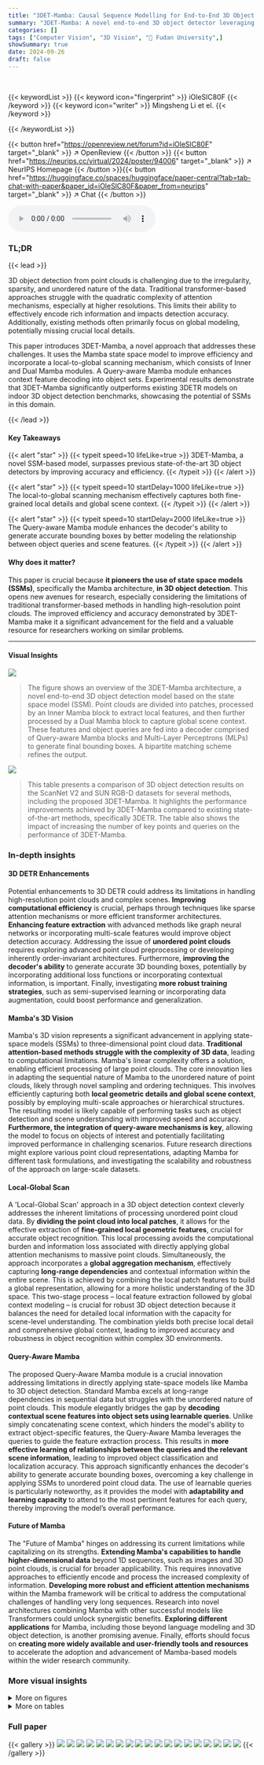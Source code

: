 ```yaml
---
title: "3DET-Mamba: Causal Sequence Modelling for End-to-End 3D Object Detection"
summary: "3DET-Mamba: A novel end-to-end 3D object detector leveraging the Mamba state space model for efficient and accurate object detection in complex indoor scenes, outperforming previous 3DETR models."
categories: []
tags: ["Computer Vision", "3D Vision", "🏢 Fudan University",]
showSummary: true
date: 2024-09-26
draft: false
---
```


<br>

{{< keywordList >}}
{{< keyword icon="fingerprint" >}} iOleSlC80F {{< /keyword >}}
{{< keyword icon="writer" >}} Mingsheng Li et el. {{< /keyword >}}
 
{{< /keywordList >}}

{{< button href="https://openreview.net/forum?id=iOleSlC80F" target="_blank" >}}
↗ OpenReview
{{< /button >}}
{{< button href="https://neurips.cc/virtual/2024/poster/94006" target="_blank" >}}
↗ NeurIPS Homepage
{{< /button >}}{{< button href="https://huggingface.co/spaces/huggingface/paper-central?tab=tab-chat-with-paper&paper_id=iOleSlC80F&paper_from=neurips" target="_blank" >}}
↗ Chat
{{< /button >}}



<audio controls>
    <source src="https://ai-paper-reviewer.com/iOleSlC80F/podcast.wav" type="audio/wav">
    Your browser does not support the audio element.
</audio>


### TL;DR


{{< lead >}}

3D object detection from point clouds is challenging due to the irregularity, sparsity, and unordered nature of the data.  Traditional transformer-based approaches struggle with the quadratic complexity of attention mechanisms, especially at higher resolutions.  This limits their ability to effectively encode rich information and impacts detection accuracy.  Additionally, existing methods often primarily focus on global modeling, potentially missing crucial local details. 

This paper introduces 3DET-Mamba, a novel approach that addresses these challenges.  It uses the Mamba state space model to improve efficiency and incorporate a local-to-global scanning mechanism, which consists of Inner and Dual Mamba modules.  A Query-aware Mamba module enhances context feature decoding into object sets.  Experimental results demonstrate that 3DET-Mamba significantly outperforms existing 3DETR models on indoor 3D object detection benchmarks, showcasing the potential of SSMs in this domain.

{{< /lead >}}


#### Key Takeaways

{{< alert "star" >}}
{{< typeit speed=10 lifeLike=true >}} 3DET-Mamba, a novel SSM-based model, surpasses previous state-of-the-art 3D object detectors by improving accuracy and efficiency. {{< /typeit >}}
{{< /alert >}}

{{< alert "star" >}}
{{< typeit speed=10 startDelay=1000 lifeLike=true >}} The local-to-global scanning mechanism effectively captures both fine-grained local details and global scene context. {{< /typeit >}}
{{< /alert >}}

{{< alert "star" >}}
{{< typeit speed=10 startDelay=2000 lifeLike=true >}} The Query-aware Mamba module enhances the decoder's ability to generate accurate bounding boxes by better modeling the relationship between object queries and scene features. {{< /typeit >}}
{{< /alert >}}

#### Why does it matter?
This paper is crucial because **it pioneers the use of state space models (SSMs)**, specifically the Mamba architecture, **in 3D object detection**. This opens new avenues for research, especially considering the limitations of traditional transformer-based methods in handling high-resolution point clouds.  The improved efficiency and accuracy demonstrated by 3DET-Mamba make it a significant advancement for the field and a valuable resource for researchers working on similar problems.

------
#### Visual Insights



![](https://ai-paper-reviewer.com/iOleSlC80F/figures_2_1.jpg)

> The figure shows an overview of the 3DET-Mamba architecture, a novel end-to-end 3D object detection model based on the state space model (SSM).  Point clouds are divided into patches, processed by an Inner Mamba block to extract local features, and then further processed by a Dual Mamba block to capture global scene context.  These features and object queries are fed into a decoder comprised of Query-aware Mamba blocks and Multi-Layer Perceptrons (MLPs) to generate final bounding boxes. A bipartite matching scheme refines the output.





![](https://ai-paper-reviewer.com/iOleSlC80F/tables_7_1.jpg)

> This table presents a comparison of 3D object detection results on the ScanNet V2 and SUN RGB-D datasets for several methods, including the proposed 3DET-Mamba.  It highlights the performance improvements achieved by 3DET-Mamba compared to existing state-of-the-art methods, specifically 3DETR.  The table also shows the impact of increasing the number of key points and queries on the performance of 3DET-Mamba.





### In-depth insights


#### 3D DETR Enhancements
Potential enhancements to 3D DETR could address its limitations in handling high-resolution point clouds and complex scenes.  **Improving computational efficiency** is crucial, perhaps through techniques like sparse attention mechanisms or more efficient transformer architectures.  **Enhancing feature extraction** with advanced methods like graph neural networks or incorporating multi-scale features would improve object detection accuracy. Addressing the issue of **unordered point clouds** requires exploring advanced point cloud preprocessing or developing inherently order-invariant architectures.  Furthermore, **improving the decoder's ability** to generate accurate 3D bounding boxes, potentially by incorporating additional loss functions or incorporating contextual information, is important.  Finally, investigating **more robust training strategies**, such as semi-supervised learning or incorporating data augmentation, could boost performance and generalization. 

#### Mamba's 3D Vision
Mamba's 3D vision represents a significant advancement in applying state-space models (SSMs) to three-dimensional point cloud data.  **Traditional attention-based methods struggle with the complexity of 3D data**, leading to computational limitations.  Mamba's linear complexity offers a solution, enabling efficient processing of large point clouds.  The core innovation lies in adapting the sequential nature of Mamba to the unordered nature of point clouds, likely through novel sampling and ordering techniques.  This involves efficiently capturing both **local geometric details and global scene context**, possibly by employing multi-scale approaches or hierarchical structures.  The resulting model is likely capable of performing tasks such as object detection and scene understanding with improved speed and accuracy. **Furthermore, the integration of query-aware mechanisms is key**, allowing the model to focus on objects of interest and potentially facilitating improved performance in challenging scenarios.  Future research directions might explore various point cloud representations, adapting Mamba for different task formulations, and investigating the scalability and robustness of the approach on large-scale datasets.

#### Local-Global Scan
A 'Local-Global Scan' approach in a 3D object detection context cleverly addresses the inherent limitations of processing unordered point cloud data.  By **dividing the point cloud into local patches**, it allows for the effective extraction of **fine-grained local geometric features**, crucial for accurate object recognition.  This local processing avoids the computational burden and information loss associated with directly applying global attention mechanisms to massive point clouds.  Simultaneously, the approach incorporates a **global aggregation mechanism**, effectively capturing **long-range dependencies** and contextual information within the entire scene.  This is achieved by combining the local patch features to build a global representation, allowing for a more holistic understanding of the 3D space.  This two-stage process – local feature extraction followed by global context modeling – is crucial for robust 3D object detection because it balances the need for detailed local information with the capacity for scene-level understanding. The combination yields both precise local detail and comprehensive global context, leading to improved accuracy and robustness in object recognition within complex 3D environments.

#### Query-Aware Mamba
The proposed Query-Aware Mamba module is a crucial innovation addressing limitations in directly applying state-space models like Mamba to 3D object detection.  Standard Mamba excels at long-range dependencies in sequential data but struggles with the unordered nature of point clouds.  This module elegantly bridges the gap by **decoding contextual scene features into object sets using learnable queries**. Unlike simply concatenating scene context, which hinders the model's ability to extract object-specific features, the Query-Aware Mamba leverages the queries to guide the feature extraction process.  This results in **more effective learning of relationships between the queries and the relevant scene information**, leading to improved object classification and localization accuracy.  This approach significantly enhances the decoder's ability to generate accurate bounding boxes, overcoming a key challenge in applying SSMs to unordered point cloud data. The use of learnable queries is particularly noteworthy, as it provides the model with **adaptability and learning capacity** to attend to the most pertinent features for each query, thereby improving the model’s overall performance.

#### Future of Mamba
The "Future of Mamba" hinges on addressing its current limitations while capitalizing on its strengths.  **Extending Mamba's capabilities to handle higher-dimensional data** beyond 1D sequences, such as images and 3D point clouds, is crucial for broader applicability.  This requires innovative approaches to efficiently encode and process the increased complexity of information. **Developing more robust and efficient attention mechanisms** within the Mamba framework will be critical to address the computational challenges of handling very long sequences.  Research into novel architectures combining Mamba with other successful models like Transformers could unlock synergistic benefits. **Exploring different applications** for Mamba, including those beyond language modeling and 3D object detection, is another promising avenue. Finally, efforts should focus on **creating more widely available and user-friendly tools and resources** to accelerate the adoption and advancement of Mamba-based models within the wider research community.


### More visual insights

<details>
<summary>More on figures
</summary>


![](https://ai-paper-reviewer.com/iOleSlC80F/figures_4_1.jpg)

> This figure illustrates the scene feature aggregator which is a core component of the 3DET-Mamba model. It shows how the model extracts both local and global features from point cloud data. The process begins with sampling and grouping the points into patches, then using the Inner Mamba block to extract local features from each patch.  These local features are then processed by the Dual Mamba block, which models both the spatial distribution and continuity of the point cloud to capture global context.


![](https://ai-paper-reviewer.com/iOleSlC80F/figures_5_1.jpg)

> The Query-aware Mamba block takes box queries and scene context as input, extracting tasked-related features from the scene context guided by the learnable queries. Each query sequence Fq is fed into a standard Mamba block to model the dependencies between queries. Meanwhile, scene features undergo the same process as the query sequence. Then, by multiplying the scene features with query embeddings, scene contexts are integrated into the query embeddings, and the updated queries are then passed through multiple MLP layers.


![](https://ai-paper-reviewer.com/iOleSlC80F/figures_5_2.jpg)

> This figure shows the overall architecture of the 3DET-Mamba model.  Point clouds are initially divided into patches. These patches are processed by the Inner Mamba block to extract local features, which are then fed into the Dual Mamba block for global context extraction. This combined information and learned bounding box queries are then passed to a decoder (with Query-aware Mamba blocks and MLPs) to predict the final bounding boxes for objects.  A bipartite graph matching is then used for evaluating performance, using a set loss for the end-to-end training.


![](https://ai-paper-reviewer.com/iOleSlC80F/figures_8_1.jpg)

> This figure shows a qualitative comparison of the 3DET-Mamba model's performance on several indoor scenes.  Each row represents a different scene, from left to right. The 'Input' row displays the original point cloud input data.  The 'Our' row shows the 3D bounding boxes predicted by the 3DET-Mamba model.  Finally, the 'GT' row displays the ground truth bounding boxes for comparison. The orange boxes represent the model's predictions, while the green boxes represent the ground truth.  The figure illustrates the model's ability to accurately detect and localize objects within cluttered and complex environments.


</details>




<details>
<summary>More on tables
</summary>


![](https://ai-paper-reviewer.com/iOleSlC80F/tables_7_2.jpg)
> This table presents an ablation study comparing different combinations of encoders in the 3DET-Mamba model.  It shows the impact of using either PointNet++ or Inner Mamba for local feature extraction, combined with either a Transformer or Dual Mamba for global context modeling. The results demonstrate that the combination of Inner Mamba and Dual Mamba yields the best performance, measured by mAP@0.25 and mAP@0.5.

![](https://ai-paper-reviewer.com/iOleSlC80F/tables_8_1.jpg)
> This table presents the ablation study on the Dual Mamba block. The performance of using only the original Mamba, the bidirectional Mamba, and the proposed Dual Mamba is compared using mAP@0.25 and mAP@0.5 metrics. The result shows that the Dual Mamba block outperforms other methods.

![](https://ai-paper-reviewer.com/iOleSlC80F/tables_8_2.jpg)
> This table presents the ablation study on the decoder part of the 3DET-Mamba model. It compares the performance of three different decoder designs: a standard Transformer decoder, a decoder using the original Mamba model, and the proposed Query-aware Mamba decoder. The results show a significant improvement in mAP@0.25 and mAP@0.5 when using the Query-aware Mamba decoder, highlighting its effectiveness in effectively modeling the relationship between learnable queries and scene features.

</details>




### Full paper

{{< gallery >}}
<img src="https://ai-paper-reviewer.com/iOleSlC80F/1.png" class="grid-w50 md:grid-w33 xl:grid-w25" />
<img src="https://ai-paper-reviewer.com/iOleSlC80F/2.png" class="grid-w50 md:grid-w33 xl:grid-w25" />
<img src="https://ai-paper-reviewer.com/iOleSlC80F/3.png" class="grid-w50 md:grid-w33 xl:grid-w25" />
<img src="https://ai-paper-reviewer.com/iOleSlC80F/4.png" class="grid-w50 md:grid-w33 xl:grid-w25" />
<img src="https://ai-paper-reviewer.com/iOleSlC80F/5.png" class="grid-w50 md:grid-w33 xl:grid-w25" />
<img src="https://ai-paper-reviewer.com/iOleSlC80F/6.png" class="grid-w50 md:grid-w33 xl:grid-w25" />
<img src="https://ai-paper-reviewer.com/iOleSlC80F/7.png" class="grid-w50 md:grid-w33 xl:grid-w25" />
<img src="https://ai-paper-reviewer.com/iOleSlC80F/8.png" class="grid-w50 md:grid-w33 xl:grid-w25" />
<img src="https://ai-paper-reviewer.com/iOleSlC80F/9.png" class="grid-w50 md:grid-w33 xl:grid-w25" />
<img src="https://ai-paper-reviewer.com/iOleSlC80F/10.png" class="grid-w50 md:grid-w33 xl:grid-w25" />
<img src="https://ai-paper-reviewer.com/iOleSlC80F/11.png" class="grid-w50 md:grid-w33 xl:grid-w25" />
<img src="https://ai-paper-reviewer.com/iOleSlC80F/12.png" class="grid-w50 md:grid-w33 xl:grid-w25" />
<img src="https://ai-paper-reviewer.com/iOleSlC80F/13.png" class="grid-w50 md:grid-w33 xl:grid-w25" />
<img src="https://ai-paper-reviewer.com/iOleSlC80F/14.png" class="grid-w50 md:grid-w33 xl:grid-w25" />
<img src="https://ai-paper-reviewer.com/iOleSlC80F/15.png" class="grid-w50 md:grid-w33 xl:grid-w25" />
<img src="https://ai-paper-reviewer.com/iOleSlC80F/16.png" class="grid-w50 md:grid-w33 xl:grid-w25" />
<img src="https://ai-paper-reviewer.com/iOleSlC80F/17.png" class="grid-w50 md:grid-w33 xl:grid-w25" />
<img src="https://ai-paper-reviewer.com/iOleSlC80F/18.png" class="grid-w50 md:grid-w33 xl:grid-w25" />
<img src="https://ai-paper-reviewer.com/iOleSlC80F/19.png" class="grid-w50 md:grid-w33 xl:grid-w25" />
{{< /gallery >}}